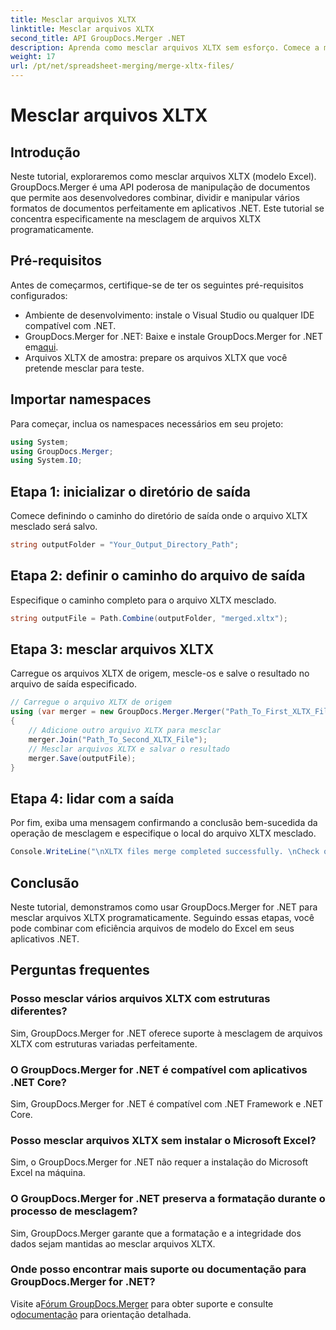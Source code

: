 ```yaml
---
title: Mesclar arquivos XLTX
linktitle: Mesclar arquivos XLTX
second_title: API GroupDocs.Merger .NET
description: Aprenda como mesclar arquivos XLTX sem esforço. Comece a mesclar arquivos XLTX e simplifique suas tarefas de gerenciamento de documentos com eficiência.
weight: 17
url: /pt/net/spreadsheet-merging/merge-xltx-files/
---
```


# Mesclar arquivos XLTX

## Introdução
Neste tutorial, exploraremos como mesclar arquivos XLTX (modelo Excel). GroupDocs.Merger é uma API poderosa de manipulação de documentos que permite aos desenvolvedores combinar, dividir e manipular vários formatos de documentos perfeitamente em aplicativos .NET. Este tutorial se concentra especificamente na mesclagem de arquivos XLTX programaticamente.
## Pré-requisitos
Antes de começarmos, certifique-se de ter os seguintes pré-requisitos configurados:
- Ambiente de desenvolvimento: instale o Visual Studio ou qualquer IDE compatível com .NET.
-  GroupDocs.Merger for .NET: Baixe e instale GroupDocs.Merger for .NET em[aqui](https://releases.groupdocs.com/merger/net/).
- Arquivos XLTX de amostra: prepare os arquivos XLTX que você pretende mesclar para teste.

## Importar namespaces
Para começar, inclua os namespaces necessários em seu projeto:
```csharp
using System; 
using GroupDocs.Merger;
using System.IO;
```
## Etapa 1: inicializar o diretório de saída
Comece definindo o caminho do diretório de saída onde o arquivo XLTX mesclado será salvo.
```csharp
string outputFolder = "Your_Output_Directory_Path";
```
## Etapa 2: definir o caminho do arquivo de saída
Especifique o caminho completo para o arquivo XLTX mesclado.
```csharp
string outputFile = Path.Combine(outputFolder, "merged.xltx");
```
## Etapa 3: mesclar arquivos XLTX
Carregue os arquivos XLTX de origem, mescle-os e salve o resultado no arquivo de saída especificado.
```csharp
// Carregue o arquivo XLTX de origem
using (var merger = new GroupDocs.Merger.Merger("Path_To_First_XLTX_File"))
{
    // Adicione outro arquivo XLTX para mesclar
    merger.Join("Path_To_Second_XLTX_File");
    // Mesclar arquivos XLTX e salvar o resultado
    merger.Save(outputFile);
}
```
## Etapa 4: lidar com a saída
Por fim, exiba uma mensagem confirmando a conclusão bem-sucedida da operação de mesclagem e especifique o local do arquivo XLTX mesclado.
```csharp
Console.WriteLine("\nXLTX files merge completed successfully. \nCheck output in {0}", outputFolder);
```

## Conclusão
Neste tutorial, demonstramos como usar GroupDocs.Merger for .NET para mesclar arquivos XLTX programaticamente. Seguindo essas etapas, você pode combinar com eficiência arquivos de modelo do Excel em seus aplicativos .NET.

## Perguntas frequentes
### Posso mesclar vários arquivos XLTX com estruturas diferentes?
Sim, GroupDocs.Merger for .NET oferece suporte à mesclagem de arquivos XLTX com estruturas variadas perfeitamente.
### O GroupDocs.Merger for .NET é compatível com aplicativos .NET Core?
Sim, GroupDocs.Merger for .NET é compatível com .NET Framework e .NET Core.
### Posso mesclar arquivos XLTX sem instalar o Microsoft Excel?
Sim, o GroupDocs.Merger for .NET não requer a instalação do Microsoft Excel na máquina.
### O GroupDocs.Merger for .NET preserva a formatação durante o processo de mesclagem?
Sim, GroupDocs.Merger garante que a formatação e a integridade dos dados sejam mantidas ao mesclar arquivos XLTX.
### Onde posso encontrar mais suporte ou documentação para GroupDocs.Merger for .NET?
 Visite a[Fórum GroupDocs.Merger](https://forum.groupdocs.com/c/merger/32) para obter suporte e consulte o[documentação](https://tutorials.groupdocs.com/merger/net/) para orientação detalhada.
